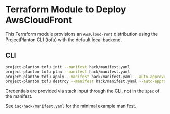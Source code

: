 # Terraform Module to Deploy AwsCloudFront

This Terraform module provisions an `AwsCloudFront` distribution using the ProjectPlanton CLI (tofu) with the default local backend.

## CLI
```bash
project-planton tofu init --manifest hack/manifest.yaml
project-planton tofu plan --manifest hack/manifest.yaml
project-planton tofu apply --manifest hack/manifest.yaml --auto-approve
project-planton tofu destroy --manifest hack/manifest.yaml --auto-approve
```

Credentials are provided via stack input through the CLI, not in the `spec` of the manifest.

See `iac/hack/manifest.yaml` for the minimal example manifest.


